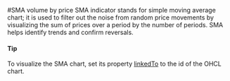 #SMA volume by price
SMA indicator stands for simple moving average chart; it is used to filter out the noise from random price movements by visualizing the sum of prices over a period by the number of periods. SMA helps identify trends and confirm reversals. 
#### Tip
To visualize the SMA chart, set its property [linkedTo](https://api.highcharts.com/highstock/plotOptions.pivotpoints.linkedTo) to the id of the OHCL chart.